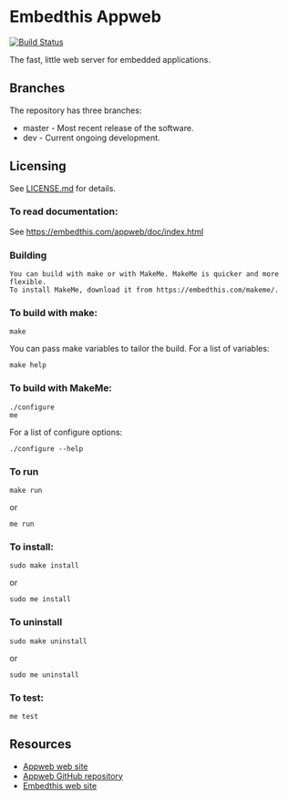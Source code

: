 Embedthis Appweb
===

[![Build
Status](https://travis-ci.org/embedthis/appweb.png)](https://travis-ci.org/embedthis/appweb)

The fast, little web server for embedded applications. 

Branches
---
The repository has three branches:

* master - Most recent release of the software.
* dev - Current ongoing development.
 
Licensing
---
See [LICENSE.md](LICENSE.md) for details.

### To read documentation:

  See https://embedthis.com/appweb/doc/index.html

### Building

    You can build with make or with MakeMe. MakeMe is quicker and more flexible.
    To install MakeMe, download it from https://embedthis.com/makeme/.

### To build with make:

    make

You can pass make variables to tailor the build. For a list of variables:

	make help

### To build with MakeMe:

    ./configure
    me

For a list of configure options:

	./configure --help

### To run

	make run

or

    me run

### To install:

    sudo make install

or 

    sudo me install

### To uninstall

    sudo make uninstall

or 

    sudo me uninstall

### To test:

    me test

Resources
---
  - [Appweb web site](http://embedthis.com/appweb/)
  - [Appweb GitHub repository](http://github.com/embedthis/appweb)
  - [Embedthis web site](https://embedthis.com/)

